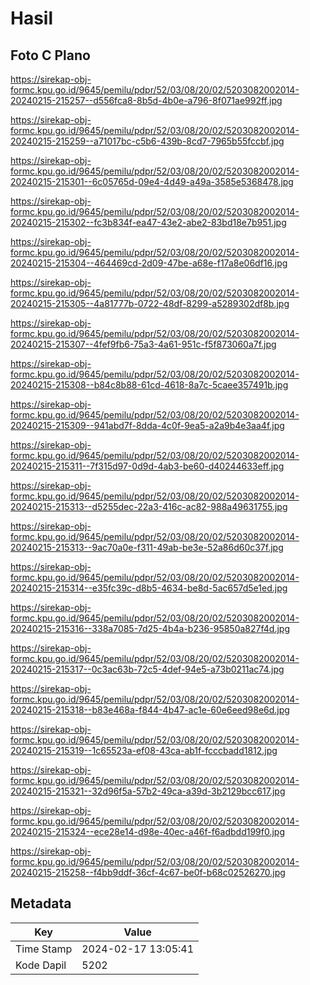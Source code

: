 # Hasil

## Foto C Plano

https://sirekap-obj-formc.kpu.go.id/9645/pemilu/pdpr/52/03/08/20/02/5203082002014-20240215-215257--d556fca8-8b5d-4b0e-a796-8f071ae992ff.jpg

https://sirekap-obj-formc.kpu.go.id/9645/pemilu/pdpr/52/03/08/20/02/5203082002014-20240215-215259--a71017bc-c5b6-439b-8cd7-7965b55fccbf.jpg

https://sirekap-obj-formc.kpu.go.id/9645/pemilu/pdpr/52/03/08/20/02/5203082002014-20240215-215301--6c05765d-09e4-4d49-a49a-3585e5368478.jpg

https://sirekap-obj-formc.kpu.go.id/9645/pemilu/pdpr/52/03/08/20/02/5203082002014-20240215-215302--fc3b834f-ea47-43e2-abe2-83bd18e7b951.jpg

https://sirekap-obj-formc.kpu.go.id/9645/pemilu/pdpr/52/03/08/20/02/5203082002014-20240215-215304--464469cd-2d09-47be-a68e-f17a8e06df16.jpg

https://sirekap-obj-formc.kpu.go.id/9645/pemilu/pdpr/52/03/08/20/02/5203082002014-20240215-215305--4a81777b-0722-48df-8299-a5289302df8b.jpg

https://sirekap-obj-formc.kpu.go.id/9645/pemilu/pdpr/52/03/08/20/02/5203082002014-20240215-215307--4fef9fb6-75a3-4a61-951c-f5f873060a7f.jpg

https://sirekap-obj-formc.kpu.go.id/9645/pemilu/pdpr/52/03/08/20/02/5203082002014-20240215-215308--b84c8b88-61cd-4618-8a7c-5caee357491b.jpg

https://sirekap-obj-formc.kpu.go.id/9645/pemilu/pdpr/52/03/08/20/02/5203082002014-20240215-215309--941abd7f-8dda-4c0f-9ea5-a2a9b4e3aa4f.jpg

https://sirekap-obj-formc.kpu.go.id/9645/pemilu/pdpr/52/03/08/20/02/5203082002014-20240215-215311--7f315d97-0d9d-4ab3-be60-d40244633eff.jpg

https://sirekap-obj-formc.kpu.go.id/9645/pemilu/pdpr/52/03/08/20/02/5203082002014-20240215-215313--d5255dec-22a3-416c-ac82-988a49631755.jpg

https://sirekap-obj-formc.kpu.go.id/9645/pemilu/pdpr/52/03/08/20/02/5203082002014-20240215-215313--9ac70a0e-f311-49ab-be3e-52a86d60c37f.jpg

https://sirekap-obj-formc.kpu.go.id/9645/pemilu/pdpr/52/03/08/20/02/5203082002014-20240215-215314--e35fc39c-d8b5-4634-be8d-5ac657d5e1ed.jpg

https://sirekap-obj-formc.kpu.go.id/9645/pemilu/pdpr/52/03/08/20/02/5203082002014-20240215-215316--338a7085-7d25-4b4a-b236-95850a827f4d.jpg

https://sirekap-obj-formc.kpu.go.id/9645/pemilu/pdpr/52/03/08/20/02/5203082002014-20240215-215317--0c3ac63b-72c5-4def-94e5-a73b0211ac74.jpg

https://sirekap-obj-formc.kpu.go.id/9645/pemilu/pdpr/52/03/08/20/02/5203082002014-20240215-215318--b83e468a-f844-4b47-ac1e-60e6eed98e6d.jpg

https://sirekap-obj-formc.kpu.go.id/9645/pemilu/pdpr/52/03/08/20/02/5203082002014-20240215-215319--1c65523a-ef08-43ca-ab1f-fcccbadd1812.jpg

https://sirekap-obj-formc.kpu.go.id/9645/pemilu/pdpr/52/03/08/20/02/5203082002014-20240215-215321--32d96f5a-57b2-49ca-a39d-3b2129bcc617.jpg

https://sirekap-obj-formc.kpu.go.id/9645/pemilu/pdpr/52/03/08/20/02/5203082002014-20240215-215324--ece28e14-d98e-40ec-a46f-f6adbdd199f0.jpg

https://sirekap-obj-formc.kpu.go.id/9645/pemilu/pdpr/52/03/08/20/02/5203082002014-20240215-215258--f4bb9ddf-36cf-4c67-be0f-b68c02526270.jpg


## Metadata

| Key        | Value               |
| ---------- | ------------------- |
| Time Stamp | 2024-02-17 13:05:41 |
| Kode Dapil | 5202                |



